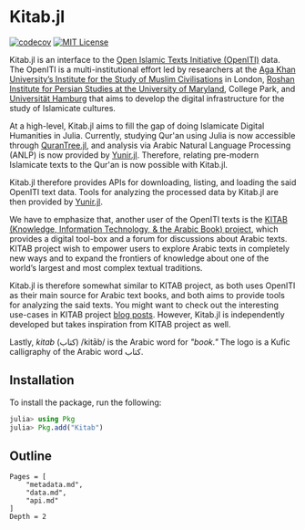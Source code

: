# Kitab.jl
[![codecov](https://codecov.io/gh/alstat/Kitab.jl/branch/master/graph/badge.svg?token=2HHbK1FfxT)](https://codecov.io/gh/alstat/Kitab.jl)
[![MIT License](https://img.shields.io/badge/license-MIT-green.svg)](https://github.com/alstat/Kitab.jl/blob/master/LICENSE)

Kitab.jl is an interface to the [Open Islamic Texts Initiative (OpenITI)](https://openiti.org/) data. The OpenITI is a multi-institutional effort led by researchers at the [Aga Khan University’s Institute for the Study of Muslim Civilisations](https://www.aku.edu/ismc/Pages/home.aspx) in London, [Roshan Institute for Persian Studies at the University of Maryland](https://sllc.umd.edu/fields/persian#:~:text=Roshan%20Institute%20for%20Persian%20Studies%20has%20played%20a%20leading%20role,in%20the%20D.C.%20metro%20area.), College Park, and [Universität Hamburg](https://www.uni-hamburg.de/en.html) that aims to develop the digital infrastructure for the study of Islamicate cultures. 

At a high-level, Kitab.jl aims to fill the gap of doing Islamicate Digital Humanities in Julia. Currently, studying Qur'an using Julia is now accessible through [QuranTree.jl](https://alstat.github.io/QuranTree.jl/stable/), and analysis via Arabic Natural Language Processing (ANLP) is now provided by [Yunir.jl](https://alstat.github.io/Yunir.jl/stable/). Therefore, relating pre-modern Islamicate texts to the Qur'an is now possible with Kitab.jl.

Kitab.jl therefore provides APIs for downloading, listing, and loading the said OpenITI text data. Tools for analyzing the processed data by Kitab.jl are then provided by [Yunir.jl](https://alstat.github.io/Yunir.jl/stable/).

We have to emphasize that, another user of the OpenITI texts is the [KITAB (Knowledge, Information Technology, & the Arabic Book) project](https://kitab-project.org/), which provides a digital tool-box and a forum for discussions about Arabic texts. KITAB project wish to empower users to explore Arabic texts in completely new ways and to expand the frontiers of knowledge about one of the world’s largest and most complex textual traditions.

Kitab.jl is therefore somewhat similar to KITAB project, as both uses OpenITI as their main source for Arabic text books, and both aims to provide tools for analyzing the said texts. You might want to check out the interesting use-cases in KITAB project [blog posts](https://kitab-project.org/blogs). However, Kitab.jl is independently developed but takes inspiration from KITAB project as well.

Lastly, _kitab_ (کتاب) /kitāb/ is the Arabic word for _"book."_ The logo is a Kufic calligraphy of the Arabic word کتاب.

## Installation
To install the package, run the following:
```julia
julia> using Pkg
julia> Pkg.add("Kitab")
```
## Outline
```@contents
Pages = [
    "metadata.md",
    "data.md",
    "api.md"
]
Depth = 2
```